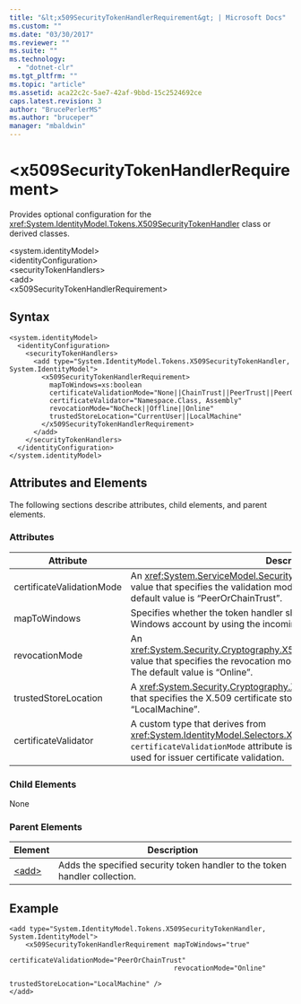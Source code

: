 ```yaml
---
title: "&lt;x509SecurityTokenHandlerRequirement&gt; | Microsoft Docs"
ms.custom: ""
ms.date: "03/30/2017"
ms.reviewer: ""
ms.suite: ""
ms.technology: 
  - "dotnet-clr"
ms.tgt_pltfrm: ""
ms.topic: "article"
ms.assetid: aca22c2c-5ae7-42af-9bbd-15c2524692ce
caps.latest.revision: 3
author: "BrucePerlerMS"
ms.author: "bruceper"
manager: "mbaldwin"
---
```

# &lt;x509SecurityTokenHandlerRequirement&gt;
Provides optional configuration for the <xref:System.IdentityModel.Tokens.X509SecurityTokenHandler> class or derived classes.  
  
 \<system.identityModel>  
\<identityConfiguration>  
\<securityTokenHandlers>  
\<add>  
\<x509SecurityTokenHandlerRequirement>  
  
## Syntax  
  
```  
<system.identityModel>  
  <identityConfiguration>  
    <securityTokenHandlers>  
      <add type="System.IdentityModel.Tokens.X509SecurityTokenHandler, System.IdentityModel">  
        <x509SecurityTokenHandlerRequirement>  
          mapToWindows=xs:boolean  
          certificateValidationMode="None||ChainTrust||PeerTrust||PeerOrChainTrust||Custom"  
          certificateValidator="Namespace.Class, Assembly"  
          revocationMode="NoCheck||Offline||Online"  
          trustedStoreLocation="CurrentUser||LocalMachine"  
        </x509SecurityTokenHandlerRequirement>  
      </add>  
    </securityTokenHandlers>  
  </identityConfiguration>  
</system.identityModel>  
```  
  
## Attributes and Elements  
 The following sections describe attributes, child elements, and parent elements.  
  
### Attributes  
  
|Attribute|Description|  
|---------------|-----------------|  
|certificateValidationMode|An <xref:System.ServiceModel.Security.X509CertificateValidationMode> value that specifies the validation mode to use for the X.509 certificate. The default value is “PeerOrChainTrust”.|  
|mapToWindows|Specifies whether the token handler should map the validating token to a Windows account by using the incoming UPN claim. The default is “false”.|  
|revocationMode|An <xref:System.Security.Cryptography.X509Certificates.X509RevocationMode> value that specifies the revocation mode to use for the X.509 certificate. The default value is “Online”.|  
|trustedStoreLocation|A <xref:System.Security.Cryptography.X509Certificates.StoreLocation> value that specifies the X.509 certificate store. The default value is “LocalMachine”.|  
|certificateValidator|A custom type that derives from <xref:System.IdentityModel.Selectors.X509CertificateValidator>. If the `certificateValidationMode` attribute is "Custom", an instance of this type is used for issuer certificate validation.|  
  
### Child Elements  
 None  
  
### Parent Elements  
  
|Element|Description|  
|-------------|-----------------|  
|[\<add>](../../../../../docs/framework/configuring-apps/file-schema/windows-identity-foundation/add.md)|Adds the specified security token handler to the token handler collection.|  
  
## Example  
  
```  
<add type="System.IdentityModel.Tokens.X509SecurityTokenHandler, System.IdentityModel">  
    <x509SecurityTokenHandlerRequirement mapToWindows="true"   
                                         certificateValidationMode="PeerOrChainTrust"   
                                         revocationMode="Online"   
                                         trustedStoreLocation="LocalMachine" />  
</add>  
```